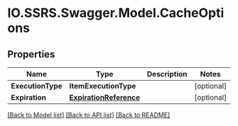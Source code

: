 # IO.SSRS.Swagger.Model.CacheOptions
## Properties

Name | Type | Description | Notes
------------ | ------------- | ------------- | -------------
**ExecutionType** | **ItemExecutionType** |  | [optional] 
**Expiration** | [**ExpirationReference**](ExpirationReference.md) |  | [optional] 

[[Back to Model list]](../README.md#documentation-for-models) [[Back to API list]](../README.md#documentation-for-api-endpoints) [[Back to README]](../README.md)

